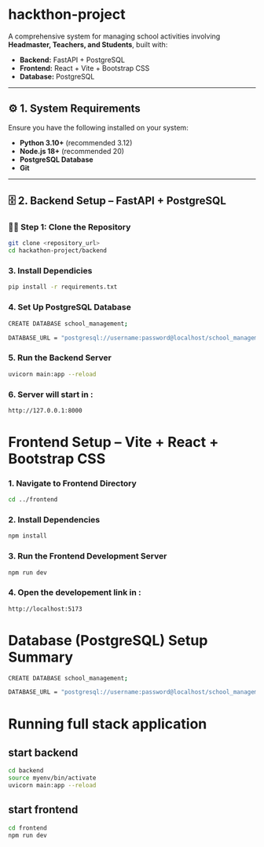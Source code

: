# hackthon-project

A comprehensive system for managing school activities involving **Headmaster, Teachers, and Students**, built with:
- **Backend:** FastAPI + PostgreSQL
- **Frontend:** React + Vite + Bootstrap CSS
- **Database:** PostgreSQL

---

## ⚙️ 1. System Requirements
Ensure you have the following installed on your system:
- **Python 3.10+** (recommended 3.12)
- **Node.js 18+** (recommended 20)
- **PostgreSQL Database**
- **Git**

---

## 🗄️ 2. Backend Setup – FastAPI + PostgreSQL

### 🧑‍💻 Step 1: Clone the Repository
```bash
git clone <repository_url>
cd hackathon-project/backend
```

### 3. Install Dependicies
``` bash
pip install -r requirements.txt
```

### 4. Set Up PostgreSQL Database
```bash
CREATE DATABASE school_management;

DATABASE_URL = "postgresql://username:password@localhost/school_management"
```

### 5. Run the Backend Server
```bash
uvicorn main:app --reload
```

### 6. Server will start in : 
```bash
http://127.0.0.1:8000
```




# Frontend Setup – Vite + React + Bootstrap CSS


### 1. Navigate to Frontend Directory
```bash
cd ../frontend
```

### 2. Install Dependencies
```bash
npm install
```

### 3. Run the Frontend Development Server
```bash
npm run dev
```
### 4. Open the developement link in :
```bash
http://localhost:5173
```

# Database (PostgreSQL) Setup Summary
```bash
CREATE DATABASE school_management;

DATABASE_URL = "postgresql://username:password@localhost/school_management"
```


# Running full stack application
## start backend
```bash
cd backend
source myenv/bin/activate
uvicorn main:app --reload
```

## start frontend
```bash
cd frontend
npm run dev
```




